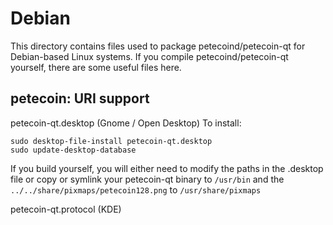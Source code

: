 
Debian
====================
This directory contains files used to package petecoind/petecoin-qt
for Debian-based Linux systems. If you compile petecoind/petecoin-qt yourself, there are some useful files here.

## petecoin: URI support ##


petecoin-qt.desktop  (Gnome / Open Desktop)
To install:

	sudo desktop-file-install petecoin-qt.desktop
	sudo update-desktop-database

If you build yourself, you will either need to modify the paths in
the .desktop file or copy or symlink your petecoin-qt binary to `/usr/bin`
and the `../../share/pixmaps/petecoin128.png` to `/usr/share/pixmaps`

petecoin-qt.protocol (KDE)

